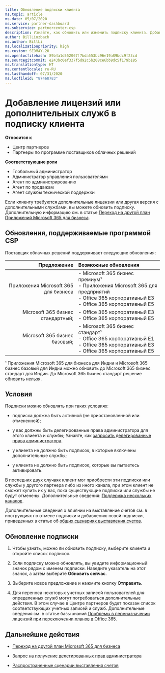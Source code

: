 ```yaml
---
title: Обновление подписки клиента
ms.topic: article
ms.date: 05/07/2020
ms.service: partner-dashboard
ms.subservice: partnercenter-csp
description: Узнайте, как обновить или изменить подписку клиента. Добавьте лицензии или перейдите на другую версию с большим количеством служб.
author: BillLinzbach
ms.author: BillLi
ms.localizationpriority: high
ms.custom: SEOMAY.20
ms.openlocfilehash: 89b4a1d552067f7bda553bc96e19a89bdc9f23cd
ms.sourcegitcommit: e243bc0ef337f5d92c5b208ce6bb9dc5f179b185
ms.translationtype: HT
ms.contentlocale: ru-RU
ms.lasthandoff: 07/31/2020
ms.locfileid: "87468783"
---
```

# <a name="add-licenses-or-more-services-to-a-customers-subscription"></a>Добавление лицензий или дополнительных служб в подписку клиента

**Относится к**

- Центр партнеров
- Партнеры по программе поставщиков облачных решений

**Соответствующие роли**

- Глобальный администратор
- Администратор управления пользователями
- Агент по администрированию
- Агент по продажам
- Агент службы технической поддержки

Если клиенту требуются дополнительные лицензии или другая версия с дополнительными службами, вы можете обновить подписку. Дополнительную информацию см. в статье [Переход на другой план Приложений Microsoft 365 для бизнеса](https://go.microsoft.com/fwlink/p/?LinkId=723577).

## <a name="upgrades-supported-in-the-csp-program"></a>Обновления, поддерживаемые программой CSP <a id="upgradesubscription"></a>

Поставщик облачных решений поддерживает следующие обновления:

| Предложение | Возможные обновления|
|---:|:---|
| Приложения Microsoft 365 для бизнеса   | - Microsoft 365 бизнес премиум¹ <br/>  - Приложения Microsoft 365 для предприятий <br/> - Office 365 корпоративный E3 <br/> - Office 365 корпоративный E5 <br/> |
| Microsoft 365 бизнес стандартный;    | - Office 365 корпоративный E3 <br/> - Office 365 корпоративный E5 <br/> |
| Microsoft 365 бизнес базовый; | - Microsoft 365 бизнес стандарт¹ <br/> - Office 365 корпоративный E1 <br/> - Office 365 корпоративный E3<br/> - Office 365 корпоративный E5 <br/> |

¹ Приложения Microsoft 365 для бизнеса для Индии и Microsoft 365 бизнес базовый для Индии можно обновить до Microsoft 365 бизнес стандарт для Индии. До Microsoft 365 бизнес стандарт решение обновить нельзя.


## <a name="conditions"></a>Условия

Подписки можно обновлять при таких условиях:

- подписка должна быть активной (не приостановленной или отмененной);

- у вас должны быть делегированные права администратора для этого клиента и службы; Узнайте, как [запросить делегированные права администратора](request-a-relationship-with-a-customer.md).

- у клиента не должно быть подписок, в которые включены дополнительные службы;

- у клиента не должно быть подписок, которые вы пытаетесь активировать.

В последних двух случаях клиент мог приобрести эти подписки или службы у другого партнера либо из иного канала, при этом клиент не сможет купить их у вас, пока существующие подписки или службы не будут отменены. Дополнительные сведения: [Поддержка нескольких каналов](multichannel.md).

Дополнительные сведения о влиянии на выставление счетов см. в инструкциях по отмене подписки и добавлению новой подписки, приведенных в статье об [общих сценариях выставления счетов](common-billing-scenarios.md).

## <a name="upgrade-a-subscription"></a>Обновление подписки

1. Чтобы узнать, можно ли обновить подписку, выберите клиента и откройте список подписок.

2. Если подписку можно обновлять, вы увидите информационный значок рядом с именем подписки. Наведите указатель на этот значок, а затем выберите **Обновить сейчас**.

3. Выберите новое предложение и нажмите кнопку **Отправить**.

4. Для переноса некоторых учетных записей пользователей для определенных служб могут потребоваться дополнительные действия. В этом случае в Центре партнеров будет показан список соответствующих учетных записей и служб. Дополнительные сведения см. в статье базы знаний [Проблемы в переназначении лицензий при переключении планов в Office 365](https://go.microsoft.com/fwlink/p/?LinkId=723576).

## <a name="next-steps"></a>Дальнейшие действия

- [Переход на другой план Microsoft 365 для бизнеса](https://go.microsoft.com/fwlink/p/?LinkId=723577)

- [Запрос на получение делегированных прав администратора](request-a-relationship-with-a-customer.md)

- [Распространенные сценарии выставления счетов](common-billing-scenarios.md)
